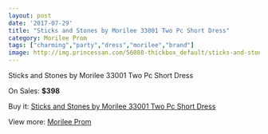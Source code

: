 ```yaml
---
layout: post
date: '2017-07-29'
title: "Sticks and Stones by Morilee 33001 Two Pc Short Dress"
category: Morilee Prom
tags: ["charming","party","dress","morilee","brand"]
image: http://img.princessan.com/56088-thickbox_default/sticks-and-stones-by-morilee-33001-two-pc-short-dress.jpg
---
```

Sticks and Stones by Morilee 33001 Two Pc Short Dress

On Sales: **$398**
<a href="https://www.princessan.com/en/morilee-prom/25163-sticks-and-stones-by-morilee-33001-two-pc-short-dress.html"><amp-img layout="responsive" width="600" height="600" src="//img.princessan.com/56088-thickbox_default/sticks-and-stones-by-morilee-33001-two-pc-short-dress.jpg" alt="Sticks and Stones by Morilee 33001 Two Pc Short Dress 0" /></a>
<a href="https://www.princessan.com/en/morilee-prom/25163-sticks-and-stones-by-morilee-33001-two-pc-short-dress.html"><amp-img layout="responsive" width="600" height="600" src="//img.princessan.com/56090-thickbox_default/sticks-and-stones-by-morilee-33001-two-pc-short-dress.jpg" alt="Sticks and Stones by Morilee 33001 Two Pc Short Dress 1" /></a>
<a href="https://www.princessan.com/en/morilee-prom/25163-sticks-and-stones-by-morilee-33001-two-pc-short-dress.html"><amp-img layout="responsive" width="600" height="600" src="//img.princessan.com/56089-thickbox_default/sticks-and-stones-by-morilee-33001-two-pc-short-dress.jpg" alt="Sticks and Stones by Morilee 33001 Two Pc Short Dress 2" /></a>

Buy it: [Sticks and Stones by Morilee 33001 Two Pc Short Dress](https://www.princessan.com/en/morilee-prom/25163-sticks-and-stones-by-morilee-33001-two-pc-short-dress.html "Sticks and Stones by Morilee 33001 Two Pc Short Dress")

View more: [Morilee Prom](https://www.princessan.com/en/211-morilee-prom "Morilee Prom")